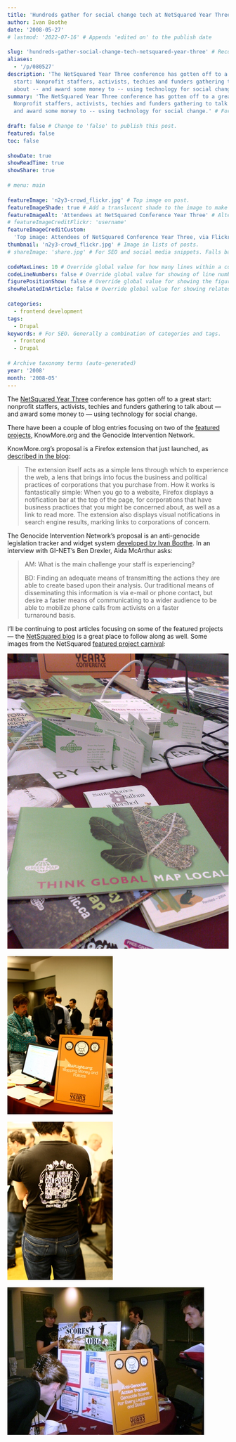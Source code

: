 ```yaml
---
title: 'Hundreds gather for social change tech at NetSquared Year Three'
author: Ivan Boothe
date: '2008-05-27'
# lastmod: '2022-07-16' # Appends 'edited on' to the publish date

slug: 'hundreds-gather-social-change-tech-netsquared-year-three' # Recommended length is 3 to 5 words.
aliases:
  - '/p/080527'
description: 'The NetSquared Year Three conference has gotten off to a great
  start: Nonprofit staffers, activists, techies and funders gathering to talk
  about -- and award some money to -- using technology for social change.' # For SEO and social media snippets.
summary: 'The NetSquared Year Three conference has gotten off to a great start:
  Nonprofit staffers, activists, techies and funders gathering to talk about --
  and award some money to -- using technology for social change.' # For the post in lists.

draft: false # Change to 'false' to publish this post.
featured: false
toc: false

showDate: true
showReadTime: true
showShare: true

# menu: main

featureImage: 'n2y3-crowd_flickr.jpg' # Top image on post.
featureImageShade: true # Add a translucent shade to the image to make overlaid text easier to read.
featureImageAlt: 'Attendees at NetSquared Conference Year Three' # Alternative text for featured image.
# featureImageCreditFlickr: 'username'
featureImageCreditCustom:
  'Top image: Attendees of NetSquared Conference Year Three, via Flickr.'
thumbnail: 'n2y3-crowd_flickr.jpg' # Image in lists of posts.
# shareImage: 'share.jpg' # For SEO and social media snippets. Falls back to thumbnail (if set) or featureImage.

codeMaxLines: 10 # Override global value for how many lines within a code block before auto-collapsing.
codeLineNumbers: false # Override global value for showing of line numbers within code block.
figurePositionShow: false # Override global value for showing the figure label.
showRelatedInArticle: false # Override global value for showing related posts in this series at the end of the content.

categories:
  - frontend development
tags:
  - Drupal
keywords: # For SEO. Generally a combination of categories and tags.
  - frontend
  - Drupal

# Archive taxonomy terms (auto-generated)
year: '2008'
month: '2008-05'
---
```


The
[NetSquared Year Three](https://web.archive.org/web/20080710195249/http://www.netsquared.org/mashup 'NetSquared Mashup Challenge')
conference has gotten off to a great start: nonprofit staffers, activists,
techies and funders gathering to talk about — and award some money to — using
technology for social change.

There have been a couple of blog entries focusing on two of the
[featured projects](https://web.archive.org/web/20080709050029/http://www.netsquared.org/2008/conference/projects/n2y3_featured_projects 'View the featured projects'),
KnowMore.org and the Genocide Intervention Network.

KnowMore.org’s proposal is a Firefox extension that just launched, as
[described in the blog](https://web.archive.org/web/20080605012715/http://www.netsquared.org/blog/dietrich/knowmore-firefox-extension-debuts-netsquared-2008):

> The extension itself acts as a simple lens through which to experience the
> web, a lens that brings into focus the business and political practices of
> corporations that you purchase from. How it works is fantastically simple:
> When you go to a website, Firefox displays a notification bar at the top of
> the page, for corporations that have business practices that you might be
> concerned about, as well as a link to read more. The extension also displays
> visual notifications in search engine results, marking links to corporations
> of concern.

The Genocide Intervention Network’s proposal is an anti-genocide legislation
tracker and widget system
[developed by Ivan Boothe](https://web.archive.org/web/20080719230742/http://www.netsquared.org/2008/conference/projects/anti-genocide-action-tracker-genocide-scores-every-politician-state-and-university 'View the NetSquared proposal').
In an interview with GI-NET’s Ben Drexler, Aida McArthur asks:

> AM: What is the main challenge your staff is experiencing?
>
> BD: Finding an adequate means of transmitting the actions they are able to
> create based upon their analysis. Our traditional means of disseminating this
> information is via e-mail or phone contact, but desire a faster means of
> communicating to a wider audience to be able to mobilize phone calls from
> activists on a faster turnaround basis.

I’ll be continuing to post articles focusing on some of the featured projects —
the
[NetSquared blog](https://web.archive.org/web/20080531044252/http://www.netsquared.org/blog)
is a great place to follow along as well. Some images from the NetSquared
[featured project carnival](https://web.archive.org/web/20080709224453/http://netsquared.org/blog/brenda/n2y3con-project-carnival):

![Green Map (Flickr: Laura Whitehead)](green-map_flickr-thewhiteheads.jpg)

![MapLight.org (Flickr: Katie Laird)](maplight_flickr-happykatie.jpg)

![KnowMore.org Firefox extension (Flickr: Katie Laird)](knowmore_flickr-happykatie.jpg)

![Genocide Intervention Network's anti-genocide legislation tracker (Flickr: TechSoup for Libraries)](genocide-intervention-network_flickr-maintainitproject.jpg)
